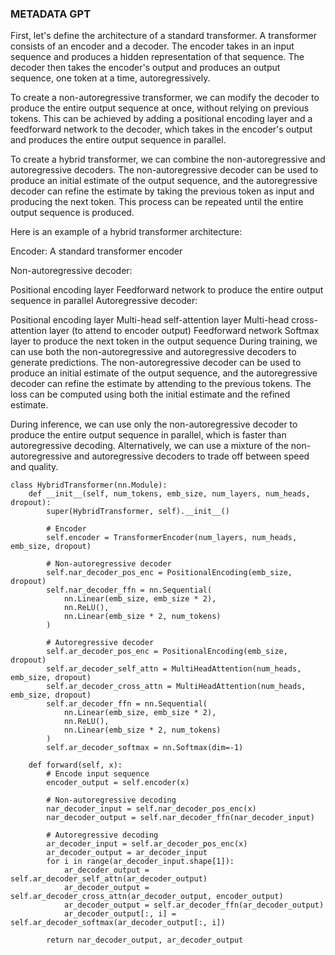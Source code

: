 ### METADATA GPT 


First, let's define the architecture of a standard transformer. A transformer consists of an encoder and a decoder. The encoder takes in an input sequence and produces a hidden representation of that sequence. The decoder then takes the encoder's output and produces an output sequence, one token at a time, autoregressively.

To create a non-autoregressive transformer, we can modify the decoder to produce the entire output sequence at once, without relying on previous tokens. This can be achieved by adding a positional encoding layer and a feedforward network to the decoder, which takes in the encoder's output and produces the entire output sequence in parallel.

To create a hybrid transformer, we can combine the non-autoregressive and autoregressive decoders. The non-autoregressive decoder can be used to produce an initial estimate of the output sequence, and the autoregressive decoder can refine the estimate by taking the previous token as input and producing the next token. This process can be repeated until the entire output sequence is produced.

Here is an example of a hybrid transformer architecture:

Encoder: A standard transformer encoder

Non-autoregressive decoder:

Positional encoding layer
Feedforward network to produce the entire output sequence in parallel
Autoregressive decoder:

Positional encoding layer
Multi-head self-attention layer
Multi-head cross-attention layer (to attend to encoder output)
Feedforward network
Softmax layer to produce the next token in the output sequence
During training, we can use both the non-autoregressive and autoregressive decoders to generate predictions. The non-autoregressive decoder can be used to produce an initial estimate of the output sequence, and the autoregressive decoder can refine the estimate by attending to the previous tokens. The loss can be computed using both the initial estimate and the refined estimate.

During inference, we can use only the non-autoregressive decoder to produce the entire output sequence in parallel, which is faster than autoregressive decoding. Alternatively, we can use a mixture of the non-autoregressive and autoregressive decoders to trade off between speed and quality.



```
class HybridTransformer(nn.Module):
    def __init__(self, num_tokens, emb_size, num_layers, num_heads, dropout):
        super(HybridTransformer, self).__init__()
        
        # Encoder
        self.encoder = TransformerEncoder(num_layers, num_heads, emb_size, dropout)
        
        # Non-autoregressive decoder
        self.nar_decoder_pos_enc = PositionalEncoding(emb_size, dropout)
        self.nar_decoder_ffn = nn.Sequential(
            nn.Linear(emb_size, emb_size * 2),
            nn.ReLU(),
            nn.Linear(emb_size * 2, num_tokens)
        )
        
        # Autoregressive decoder
        self.ar_decoder_pos_enc = PositionalEncoding(emb_size, dropout)
        self.ar_decoder_self_attn = MultiHeadAttention(num_heads, emb_size, dropout)
        self.ar_decoder_cross_attn = MultiHeadAttention(num_heads, emb_size, dropout)
        self.ar_decoder_ffn = nn.Sequential(
            nn.Linear(emb_size, emb_size * 2),
            nn.ReLU(),
            nn.Linear(emb_size * 2, num_tokens)
        )
        self.ar_decoder_softmax = nn.Softmax(dim=-1)

    def forward(self, x):
        # Encode input sequence
        encoder_output = self.encoder(x)
        
        # Non-autoregressive decoding
        nar_decoder_input = self.nar_decoder_pos_enc(x)
        nar_decoder_output = self.nar_decoder_ffn(nar_decoder_input)
        
        # Autoregressive decoding
        ar_decoder_input = self.ar_decoder_pos_enc(x)
        ar_decoder_output = ar_decoder_input
        for i in range(ar_decoder_input.shape[1]):
            ar_decoder_output = self.ar_decoder_self_attn(ar_decoder_output)
            ar_decoder_output = self.ar_decoder_cross_attn(ar_decoder_output, encoder_output)
            ar_decoder_output = self.ar_decoder_ffn(ar_decoder_output)
            ar_decoder_output[:, i] = self.ar_decoder_softmax(ar_decoder_output[:, i])
        
        return nar_decoder_output, ar_decoder_output


```
